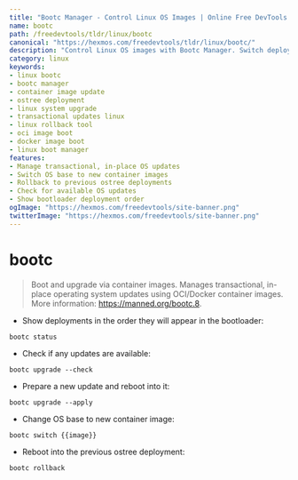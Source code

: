 ```yaml
---
title: "Bootc Manager - Control Linux OS Images | Online Free DevTools by Hexmos"
name: bootc
path: /freedevtools/tldr/linux/bootc
canonical: "https://hexmos.com/freedevtools/tldr/linux/bootc/"
description: "Control Linux OS images with Bootc Manager. Switch deployments, rollback updates, and upgrade your system in place. Free online tool, no registration required."
category: linux
keywords:
- linux bootc
- bootc manager
- container image update
- ostree deployment
- linux system upgrade
- transactional updates linux
- linux rollback tool
- oci image boot
- docker image boot
- linux boot manager
features:
- Manage transactional, in-place OS updates
- Switch OS base to new container images
- Rollback to previous ostree deployments
- Check for available OS updates
- Show bootloader deployment order
ogImage: "https://hexmos.com/freedevtools/site-banner.png"
twitterImage: "https://hexmos.com/freedevtools/site-banner.png"
---
```


# bootc

> Boot and upgrade via container images.
> Manages transactional, in-place operating system updates using OCI/Docker container images.
> More information: <https://manned.org/bootc.8>.

- Show deployments in the order they will appear in the bootloader:

`bootc status`

- Check if any updates are available:

`bootc upgrade --check`

- Prepare a new update and reboot into it:

`bootc upgrade --apply`

- Change OS base to new container image:

`bootc switch {{image}}`

- Reboot into the previous ostree deployment:

`bootc rollback`

